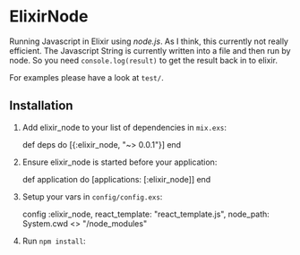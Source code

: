 # ElixirNode

Running Javascript in Elixir using *node.js*. As I think, this currently not really efficient.
The Javascript String is currently written into a file and then run by node. So you need `console.log(result)` to get the result back in to elixir.

For examples please have a look at `test/`.

## Installation

  1. Add elixir_node to your list of dependencies in `mix.exs`:

        def deps do
          [{:elixir_node, "~> 0.0.1"}]
        end

  2. Ensure elixir_node is started before your application:

        def application do
          [applications: [:elixir_node]]
        end

  3. Setup your vars in `config/config.exs`:

        config :elixir_node,
          react_template: "react_template.js",
          node_path: System.cwd <> "/node_modules"

  4. Run `npm install`:
